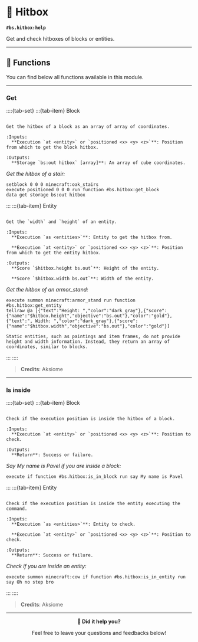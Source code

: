 # 🎯 Hitbox

**`#bs.hitbox:help`**

Get and check hitboxes of blocks or entities.

---

## 🔧 Functions

You can find below all functions available in this module.

---

### Get

::::{tab-set}
:::{tab-item} Block

```{function} #bs.hitbox:get_block

Get the hitbox of a block as an array of array of coordinates.

:Inputs:
  **Execution `at <entity>` or `positioned <x> <y> <z>`**: Position from which to get the block hitbox.

:Outputs:
  **Storage `bs:out hitbox` [array]**: An array of cube coordinates.
```

*Get the hitbox of a stair:*

```mcfunction
setblock 0 0 0 minecraft:oak_stairs
execute positioned 0 0 0 run function #bs.hitbox:get_block
data get storage bs:out hitbox
```

:::
:::{tab-item} Entity

```{function} #bs.hitbox:get_entity

Get the `width` and `height` of an entity.

:Inputs:
  **Execution `as <entities>`**: Entity to get the hitbox from.

  **Execution `at <entity>` or `positioned <x> <y> <z>`**: Position from which to get the entity hitbox.

:Outputs:
  **Score `$hitbox.height bs.out`**: Height of the entity.

  **Score `$hitbox.width bs.out`**: Width of the entity.
```

*Get the hitbox of an armor_stand:*

```mcfunction
execute summon minecraft:armor_stand run function #bs.hitbox:get_entity
tellraw @a [{"text":"Height: ","color":"dark_gray"},{"score":{"name":"$hitbox.height","objective":"bs.out"},"color":"gold"},{"text":", Width: ","color":"dark_gray"},{"score":{"name":"$hitbox.width","objective":"bs.out"},"color":"gold"}]
```

```{important}
Static entities, such as paintings and item frames, do not provide height and width information. Instead, they return an array of coordinates, similar to blocks.
```

:::
::::

> **Credits**: Aksiome

---

### Is inside

::::{tab-set}
:::{tab-item} Block

```{function} #bs.hitbox:is_in_block

Check if the execution position is inside the hitbox of a block.

:Inputs:
  **Execution `at <entity>` or `positioned <x> <y> <z>`**: Position to check.

:Outputs:
  **Return**: Success or failure.
```

*Say My name is Pavel if you are inside a block:*

```mcfunction
execute if function #bs.hitbox:is_in_block run say My name is Pavel
```

:::
:::{tab-item} Entity

```{function} #bs.hitbox:is_in_entity

Check if the execution position is inside the entity executing the command.

:Inputs:
  **Execution `as <entities>`**: Entity to check.

  **Execution `at <entity>` or `positioned <x> <y> <z>`**: Position to check.

:Outputs:
  **Return**: Success or failure.
```

*Check if you are inside an entity:*

```mcfunction
execute summon minecraft:cow if function #bs.hitbox:is_in_entity run say Oh no step bro
```

:::
::::

> **Credits**: Aksiome

---

<div align=center>

**💬 Did it help you?**

Feel free to leave your questions and feedbacks below!

</div>

<script src="https://giscus.app/client.js"
        data-repo="Gunivers/Glibs"
        data-repo-id="R_kgDOHQjqYg"
        data-category="Documentation"
        data-category-id="DIC_kwDOHQjqYs4CUQpy"
        data-mapping="title"
        data-strict="0"
        data-reactions-enabled="1"
        data-emit-metadata="0"
        data-input-position="bottom"
        data-theme="light"
        data-lang="fr"
        data-loading="lazy"
        crossorigin="anonymous"
        async>
</script>

